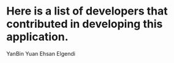 # Here is a list of developers that contributed in developing this application.
YanBin Yuan
Ehsan Elgendi